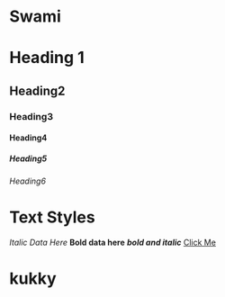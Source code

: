 
# Swami

# Heading 1
## Heading2
### Heading3
#### Heading4
##### Heading5
###### Heading6

# Text Styles
*Italic Data Here*
**Bold data here**
***bold and italic***
[Click Me](https://www.aec.edu.in/)
# kukky
